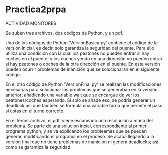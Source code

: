 # Practica2prpa
ACTIVIDAD MONITORES 

Se suben tres archivos, dos códigos de Python, y un pdf.

Uno de los códigos de Python 'VersionBasica.py' contiene el código de la versión inicial, es decir, solo garantiza la seguridad del puente. Para ello utiliza una condición con la cual los peatones no pueden entrar si hay coches en el puente; y los coches yendo en una dirección no pueden entrar si hay peatones o coches de la otra dirección en el puente.
En esta versión pueden ocurrir problemas de inanición que se solucionaran en el siguiente código.

En el otro código de Python 'VersionFinal.py' se realizan las modificaciones necesarias para solucionar los problemas que se generaban en la versión anterior; añadiendo una variable wait que se encargue de ver los peatones/coches esperando. Si solo se añade eso, se podría generar un deadlock así que también se formula una variable turno que permite el paso si estas en el turno correcto.

En el tercer archivo, el pdf, viene escaneado una resolución a mano del problema. Se parte de una solución incial, correspondiente al primer programa python, y se va explicando los probleamas que se pueden generar, modificando el programa en el proceso. Se acaba llegando a la versión final que no tiene problemas de inanición ni genera deadlocks; así como se garantiza la seguridad.
